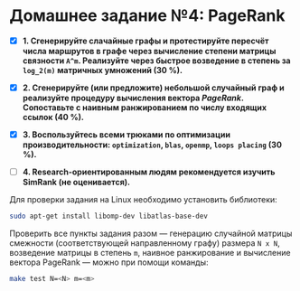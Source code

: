 # Домашнее задание №4: PageRank

- [X] **1. Сгенерируйте слачайные графы и протестируйте пересчёт числа маршрутов в графе через вычисление степени матрицы связности `A^m`. Реализуйте через быстрое возведение в степень за `log_2(m)` матричных умножений (30 %).**

- [X] **2. Сгенерируйте (или предложите) небольшой случайный граф и реализуйте процедуру вычисления вектора *PageRank*. Сопоставьте с наивным ранжированием по числу входящих ссылок (40 %).**

- [X] **3. Воспользуйтесь всеми трюками по оптимизации производительности: `optimization`, `blas`, `openmp`, `loops placing` (30 %).**

- [ ] **4. Research-ориентированным людям рекомендуется изучить SimRank (не оценивается).**

Для проверки задания на Linux необходимо установить библиотеки:

```bash
sudo apt-get install libomp-dev libatlas-base-dev
```

Проверить все пункты задания разом — генерацию случайной матрицы смежности (соответствующей направленному графу) размера `N x N`, возведение матрицы в степень `m`, наивное ранжирование и вычисление вектора PageRank — можно при помощи команды:

```bash
make test N=<N> m=<m>
```